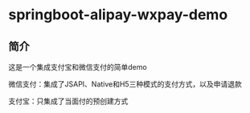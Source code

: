 # springboot-alipay-wxpay-demo

## 简介
这是一个集成支付宝和微信支付的简单demo  

微信支付：集成了JSAPI、Native和H5三种模式的支付方式，以及申请退款  

支付宝：只集成了当面付的预创建方式
